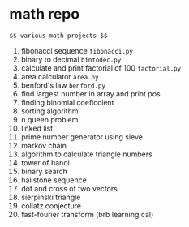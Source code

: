 # math repo

	$$ various math projects $$

01. fibonacci sequence 				``` fibonacci.py ```
02. binary to decimal				``` bintodec.py ```
03. calculate and print factorial of 100	``` factorial.py ```
04. area calculator				``` area.py ```
05. benford's law				``` benford.py ```
06. find largest number in array and print pos
07. finding binomial coeficcient
08. sorting algorithm
09. n queen problem
10. linked list
11. prime number generator using sieve
12. markov chain
13. algorithm to calculate triangle numbers
14. tower of hanoi
15. binary search 
16. hailstone sequence
17. dot and cross of two vectors 
18. sierpinski triangle
19. collatz conjecture
20. fast-fourier transform (brb learning cal)

